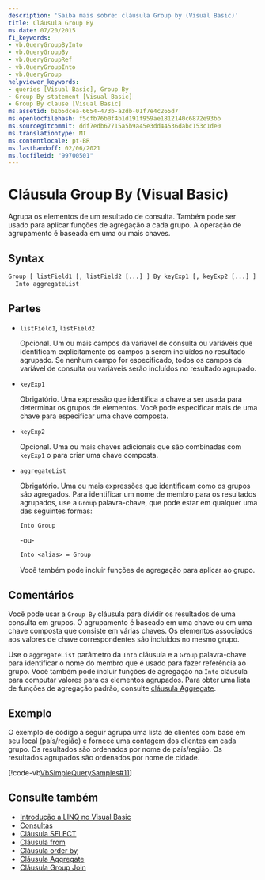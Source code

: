 ```yaml
---
description: 'Saiba mais sobre: cláusula Group by (Visual Basic)'
title: Cláusula Group By
ms.date: 07/20/2015
f1_keywords:
- vb.QueryGroupByInto
- vb.QueryGroupBy
- vb.QueryGroupRef
- vb.QueryGroupInto
- vb.QueryGroup
helpviewer_keywords:
- queries [Visual Basic], Group By
- Group By statement [Visual Basic]
- Group By clause [Visual Basic]
ms.assetid: b1b5dcea-6654-473b-a2db-01f7e4c265d7
ms.openlocfilehash: f5cfb76b0f4b1d191f959ae1812140c6872e93bb
ms.sourcegitcommit: ddf7edb67715a5b9a45e3dd44536dabc153c1de0
ms.translationtype: MT
ms.contentlocale: pt-BR
ms.lasthandoff: 02/06/2021
ms.locfileid: "99700501"
---
```

# <a name="group-by-clause-visual-basic"></a>Cláusula Group By (Visual Basic)

Agrupa os elementos de um resultado de consulta. Também pode ser usado para aplicar funções de agregação a cada grupo. A operação de agrupamento é baseada em uma ou mais chaves.  
  
## <a name="syntax"></a>Syntax  
  
```vb  
Group [ listField1 [, listField2 [...] ] By keyExp1 [, keyExp2 [...] ]  
  Into aggregateList  
```  
  
## <a name="parts"></a>Partes  
  
- `listField1`, `listField2`  
  
     Opcional. Um ou mais campos da variável de consulta ou variáveis que identificam explicitamente os campos a serem incluídos no resultado agrupado. Se nenhum campo for especificado, todos os campos da variável de consulta ou variáveis serão incluídos no resultado agrupado.  
  
- `keyExp1`  
  
     Obrigatório. Uma expressão que identifica a chave a ser usada para determinar os grupos de elementos. Você pode especificar mais de uma chave para especificar uma chave composta.  
  
- `keyExp2`  
  
     Opcional. Uma ou mais chaves adicionais que são combinadas com `keyExp1` o para criar uma chave composta.  
  
- `aggregateList`  
  
     Obrigatório. Uma ou mais expressões que identificam como os grupos são agregados. Para identificar um nome de membro para os resultados agrupados, use a `Group` palavra-chave, que pode estar em qualquer uma das seguintes formas:  
  
    ```vb  
    Into Group  
    ```  
  
     -ou-  
  
    ```vb  
    Into <alias> = Group  
    ```  
  
     Você também pode incluir funções de agregação para aplicar ao grupo.  
  
## <a name="remarks"></a>Comentários  

 Você pode usar a `Group By` cláusula para dividir os resultados de uma consulta em grupos. O agrupamento é baseado em uma chave ou em uma chave composta que consiste em várias chaves. Os elementos associados aos valores de chave correspondentes são incluídos no mesmo grupo.  
  
 Use o `aggregateList` parâmetro da `Into` cláusula e a `Group` palavra-chave para identificar o nome do membro que é usado para fazer referência ao grupo. Você também pode incluir funções de agregação na `Into` cláusula para computar valores para os elementos agrupados. Para obter uma lista de funções de agregação padrão, consulte [cláusula Aggregate](aggregate-clause.md).  
  
## <a name="example"></a>Exemplo  

 O exemplo de código a seguir agrupa uma lista de clientes com base em seu local (país/região) e fornece uma contagem dos clientes em cada grupo. Os resultados são ordenados por nome de país/região. Os resultados agrupados são ordenados por nome de cidade.  
  
 [!code-vb[VbSimpleQuerySamples#11](~/samples/snippets/visualbasic/VS_Snippets_VBCSharp/VbSimpleQuerySamples/VB/QuerySamples1.vb#11)]  
  
## <a name="see-also"></a>Consulte também

- [Introdução a LINQ no Visual Basic](../../programming-guide/language-features/linq/introduction-to-linq.md)
- [Consultas](index.md)
- [Cláusula SELECT](select-clause.md)
- [Cláusula from](from-clause.md)
- [Cláusula order by](order-by-clause.md)
- [Cláusula Aggregate](aggregate-clause.md)
- [Cláusula Group Join](group-join-clause.md)
